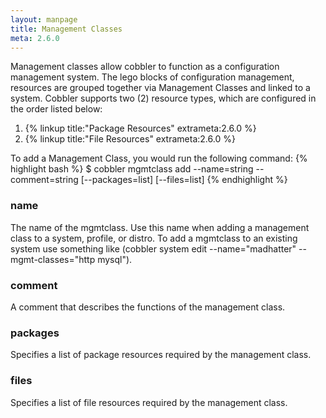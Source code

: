 ```yaml
---
layout: manpage
title: Management Classes
meta: 2.6.0
---
```

Management classes allow cobbler to function as a configuration management system.  The lego blocks of configuration management, resources are grouped together via Management Classes and linked to a system. Cobbler supports two (2) resource types, which are configured in the order listed below:

1. {% linkup title:"Package Resources" extrameta:2.6.0 %}
2. {% linkup title:"File Resources" extrameta:2.6.0 %}
  
  
To add a Management Class, you would run the following command:
{% highlight bash %}
$ cobbler mgmtclass add --name=string --comment=string [--packages=list] [--files=list]
{% endhighlight %}

### name
The name of the mgmtclass. Use this name when adding a management class to a system, profile, or distro. To add a mgmtclass to an existing system use something like (cobbler system edit --name="madhatter" --mgmt-classes="http mysql").

### comment
A comment that describes the functions of the management class.

### packages
Specifies a list of package resources required by the management class.

### files
Specifies a list of file resources required by the management class.

